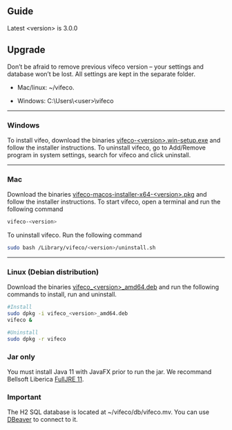## Guide

Latest \<version\> is 3.0.0

## Upgrade
Don’t be afraid to remove previous vifeco version – your settings and database won’t be lost. All settings are kept in the separate folder.

- Mac/linux: ~/vifeco.

- Windows: C:\Users\\<user\>\vifeco

--- 

### Windows
To install vifeo, download the binaries [vifeco-\<version\>.win-setup.exe](https://github.com/LAEQ/vifeco/releases) and follow the installer instructions.
To uninstall vifeco, go to Add/Remove program in system settings, search for vifeco and click uninstall.

---

### Mac
Download the binaries [vifeco-macos-installer-x64-\<version\>.pkg](https://github.com/LAEQ/vifeco/releases) and follow the installer instructions.
To start vifeco, open a terminal and run the following command
```bash
vifeco-<version>
```
  
To uninstall vifeco. 
Run the following command
```bash
sudo bash /Library/vifeco/<version>/uninstall.sh
```

---

### Linux (Debian distribution)
Download the binaries [vifeco_\<version\>_amd64.deb](https://github.com/LAEQ/vifeco/releases) and run the following commands to install, run and uninstall.
  
```bash
#Install
sudo dpkg -i vifeco_<version>_amd64.deb
vifeco &

#Uninstall
sudo dpkg -r vifeco

```

### Jar only
You must install Java 11 with JavaFX prior to run the jar. We recommand Bellsoft Liberica [FullJRE 11](https://bell-sw.com/pages/downloads/#/java-11-lts). 


### Important
The H2 SQL database is located at ~/vifeco/db/vifeco.mv. You can use [DBeaver](https://dbeaver.io/download/) to connect to it.
